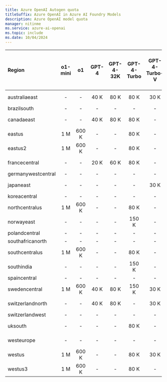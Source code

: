 ```yaml
---
title: Azure OpenAI Autogen quota
titleSuffix: Azure OpenAI in Azure AI Foundry Models
description: Azure OpenAI model quota
manager: nitinme
ms.service: azure-ai-openai
ms.topic: include
ms.date: 10/04/2024
---
```



| Region             | o1-mini   | o1    | GPT-4   | GPT-4-32K   | GPT-4-Turbo   | GPT-4-Turbo-V   | gpt-4o   | gpt-4o-mini   | GPT-35-Turbo   | GPT-35-Turbo-Instruct   | o1-mini - GlobalStandard   | o1 - GlobalStandard   | gpt-4o - GlobalStandard   | gpt-4o-mini - GlobalStandard   | GPT-4-Turbo - GlobalStandard   | GPT-4o - Global-Batch   | GPT-4o-mini - Global-Batch   | GPT-4 - Global-Batch   | GPT-4-Turbo - Global-Batch   | gpt-35-turbo - Global-Batch   | Text-Embedding-Ada-002   | text-embedding-3-small   | text-embedding-3-large   | GPT-4o - finetune   | GPT-4o-mini - finetune   | GPT-4 - finetune   | Babbage-002   | Babbage-002 - finetune   | Davinci-002   | Davinci-002 - finetune   | GPT-35-Turbo - finetune   | GPT-35-Turbo-1106 - finetune   | GPT-35-Turbo-0125 - finetune   |
|:-------------------|:---------:|:-----:|:-------:|:-----------:|:-------------:|:---------------:|:--------:|:-------------:|:--------------:|:-----------------------:|:--------------------------:|:---------------------:|:-------------------------:|:------------------------------:|:------------------------------:|:-----------------------:|:----------------------------:|:----------------------:|:----------------------------:|:-----------------------------:|:------------------------:|:------------------------:|:------------------------:|:-------------------:|:------------------------:|:------------------:|:-------------:|:------------------------:|:-------------:|:------------------------:|:-------------------------:|:------------------------------:|:-------------------------------|
| australiaeast      | -         | -     | 40 K    | 80 K        | 80 K          | 30 K            | -        | -             | 300 K          | -                       | -                          | -                     | 30 M                      | 50 M                           | 2 M                            | -                       | -                            | -                      | -                            | -                             | 350 K                    | -                        | -                        | -                   | -                        | -                  | -             | -                        | -             | -                        | -                         | -                              | -                              |
| brazilsouth        | -         | -     | -       | -           | -             | -               | -        | -             | -              | -                       | -                          | -                     | 30 M                      | 50 M                           | 2 M                            | -                       | -                            | -                      | -                            | -                             | 350 K                    | -                        | -                        | -                   | -                        | -                  | -             | -                        | -             | -                        | -                         | -                              | -                              |
| canadaeast         | -         | -     | 40 K    | 80 K        | 80 K          | -               | -        | -             | 300 K          | -                       | -                          | -                     | 30 M                      | 50 M                           | 2 M                            | -                       | -                            | -                      | -                            | -                             | 350 K                    | 350 K                    | 350 K                    | -                   | -                        | -                  | -             | -                        | -             | -                        | -                         | -                              | -                              |
| eastus             | 1 M       | 600 K | -       | -           | 80 K          | -               | 1 M      | 2 M           | 240 K          | 240 K                   | 50 M                       | 30 M                  | 30 M                      | 50 M                           | 2 M                            | 5 B                     | 15 B                          | 150 M                  | 300 M                        | 10 B                          | 240 K                    | 350 K                    | 350 K                    | -                   | -                        | -                  | -             | -                        | -             | -                        | -                         | -                              | -                              |
| eastus2            | 1 M       | 600 K | -       | -           | 80 K          | -               | 1 M      | 2 M           | 300 K          | -                       | 50 M                       | 30 M                  | 30 M                      | 50 M                           | 2 M                            | -                       | -                            | -                      | -                            | -                             | 350 K                    | 350 K                    | 350 K                    | 250 K               | -                        | -                  | -             | -                        | -             | -                        | 250 K                     | 250 K                          | 250 K                          |
| francecentral      | -         | -     | 20 K    | 60 K        | 80 K          | -               | -        | -             | 240 K          | -                       | -                          | -                     | 30 M                      | 50 M                           | 2 M                            | -                       | -                            | -                      | -                            | -                             | 240 K                    | -                        | 350 K                    | -                   | -                        | -                  | -             | -                        | -             | -                        | -                         | -                              | -                              |
| germanywestcentral | -         | -     | -       | -           | -             | -               | -        | -             | -              | -                       | -                          | -                     | 30 M                      | 50 M                           | 2 M                            | -                       | -                            | -                      | -                            | -                             | -                        | -                        | -                        | -                   | -                        | -                  | -             | -                        | -             | -                        | -                         | -                              | -                              |
| japaneast          | -         | -     | -       | -           | -             | 30 K            | -        | -             | 300 K          | -                       | -                          | -                     | 30 M                      | 50 M                           | 2 M                            | -                       | -                            | -                      | -                            | -                             | 350 K                    | 350 K                    | 350 K                    | -                   | -                        | -                  | -             | -                        | -             | -                        | -                         | -                              | -                              |
| koreacentral       | -         | -     | -       | -           | -             | -               | -        | -             | -              | -                       | -                          | -                     | 30 M                      | 50 M                           | 2 M                            | -                       | -                            | -                      | -                            | -                             | -                        | -                        | -                        | -                   | -                        | -                  | -             | -                        | -             | -                        | -                         | -                              | -                              |
| northcentralus     | 1 M       | 600 K | -       | -           | 80 K          | -               | 1 M      | 2 M           | 300 K          | -                       | 50 M                       | 30 M                  | 30 M                      | 50 M                           | 2 M                            | -                       | -                            | -                      | -                            | -                             | 350 K                    | -                        | -                        | 250 K               | 500 K                    | 100 K              | 240 K         | 250 K                    | 240 K         | 250 K                    | 250 K                     | 250 K                          | 250 K                          |
| norwayeast         | -         | -     | -       | -           | 150 K         | -               | -        | -             | -              | -                       | -                          | -                     | 30 M                      | 50 M                           | 2 M                            | -                       | -                            | -                      | -                            | -                             | 350 K                    | -                        | 350 K                    | -                   | -                        | -                  | -             | -                        | -             | -                        | -                         | -                              | -                              |
| polandcentral      | -         | -     | -       | -           | -             | -               | -        | -             | -              | -                       | -                          | -                     | 30 M                      | 50 M                           | 2 M                            | -                       | -                            | -                      | -                            | -                             | -                        | -                        | -                        | -                   | -                        | -                  | -             | -                        | -             | -                        | -                         | -                              | -                              |
| southafricanorth   | -         | -     | -       | -           | -             | -               | -        | -             | -              | -                       | -                          | -                     | 30 M                      | 50 M                           | 2 M                            | -                       | -                            | -                      | -                            | -                             | 350 K                    | -                        | -                        | -                   | -                        | -                  | -             | -                        | -             | -                        | -                         | -                              | -                              |
| southcentralus     | 1 M       | 600 K | -       | -           | 80 K          | -               | 1 M      | 2 M           | 240 K          | -                       | 50 M                       | 30 M                  | 30 M                      | 50 M                           | 2 M                            | -                       | -                            | -                      | -                            | -                             | 240 K                    | -                        | -                        | -                   | -                        | -                  | -             | -                        | -             | -                        | -                         | -                              | -                              |
| southindia         | -         | -     | -       | -           | 150 K         | -               | -        | -             | 300 K          | -                       | -                          | -                     | 30 M                      | 50 M                           | 2 M                            | -                       | -                            | -                      | -                            | -                             | 350 K                    | -                        | 350 K                    | -                   | -                        | -                  | -             | -                        | -             | -                        | -                         | -                              | -                              |
| spaincentral       | -         | -     | -       | -           | -             | -               | -        | -             | -              | -                       | -                          | -                     | 30 M                      | 50 M                           | 2 M                            | -                       | -                            | -                      | -                            | -                             | -                        | -                        | -                        | -                   | -                        | -                  | -             | -                        | -             | -                        | -                         | -                              | -                              |
| swedencentral      | 1 M       | 600 K | 40 K    | 80 K        | 150 K         | 30 K            | 1 M      | 2 M           | 300 K          | 240 K                   | 50 M                       | 30 M                  | 30 M                      | 50 M                           | 2 M                            | 5 B                     | 15 B                          | 150 M                  | 300 M                        | 10 B                          | 350 K                    | -                        | 350 K                    | 250 K               | 500 K                    | 100 K              | 240 K         | 250 K                    | 240 K         | 250 K                    | 250 K                     | 250 K                          | 250 K                          |
| switzerlandnorth   | -         | -     | 40 K    | 80 K        | -             | 30 K            | -        | -             | 300 K          | -                       | -                          | -                     | 30 M                      | 50 M                           | 2 M                            | -                       | -                            | -                      | -                            | -                             | 350 K                    | -                        | -                        | -                   | -                        | -                  | -             | -                        | -             | -                        | -                         | -                              | -                              |
| switzerlandwest    | -         | -     | -       | -           | -             | -               | -        | -             | -              | -                       | -                          | -                     | -                         | -                              | -                              | -                       | -                            | -                      | -                            | -                             | -                        | -                        | -                        | -                   | -                        | -                  | -             | 250 K                    | -             | 250 K                    | 250 K                     | 250 K                          | 250 K                          |
| uksouth            | -         | -     | -       | -           | 80 K          | -               | -        | -             | 240 K          | -                       | -                          | -                     | 30 M                      | 50 M                           | 2 M                            | -                       | -                            | -                      | -                            | -                             | 350 K                    | -                        | 350 K                    | -                   | -                        | -                  | -             | -                        | -             | -                        | -                         | -                              | -                              |
| westeurope         | -         | -     | -       | -           | -             | -               | -        | -             | 240 K          | -                       | -                          | -                     | 30 M                      | 50 M                           | 2 M                            | -                       | -                            | -                      | -                            | -                             | 240 K                    | -                        | -                        | -                   | -                        | -                  | -             | -                        | -             | -                        | -                         | -                              | -                              |
| westus             | 1 M       | 600 K | -       | -           | 80 K          | 30 K            | 1 M      | 2 M           | 300 K          | -                       | 50 M                       | 30 M                  | 30 M                      | 50 M                           | 2 M                            | 5 B                     | 15 B                          | 150 M                  | 300 M                        | 10 B                          | 350 K                    | -                        | -                        | -                   | -                        | -                  | -             | -                        | -             | -                        | -                         | -                              | -                              |
| westus3            | 1 M       | 600 K | -       | -           | 80 K          | -               | 1 M      | 2 M           | 300 K          | -                       | 50 M                       | 30 M                  | 30 M                      | 50 M                           | 2 M                            | -                       | -                            | -                      | -                            | -                             | 350 K                    | -                        | 350 K                    | -                   | -                        | -                  | -             | -                        | -             | -                        | -                         | -                              | -                              |
